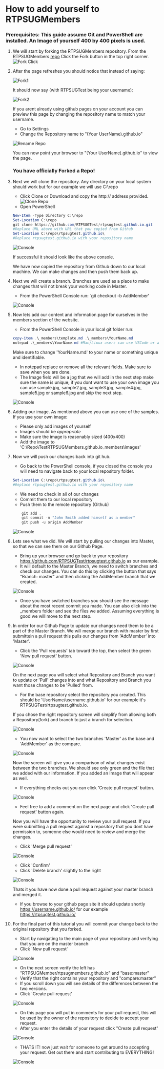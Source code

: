 # How to add yourself to RTPSUGMembers
### Prerequisites: This guide assume Git and PowerShell are installed. An Image of yourself 400 by 400 pixels is used.
1. We will start by forking the RTPSUGMembers repository. From the RTPSUGMembers [repo](https://github.com/RTPSUGMembers/rtpsugmembers.github.io) Click the Fork button in the top right corner.
![Fork Click](https://github.com/RTPSUGMembers/rtpsugmembers.github.io/blob/master/assets/images/readme/capture1.PNG)
2. After the page refreshes you should notice that instead of saying:

    ![Fork1](https://github.com/RTPSUGMembers/rtpsugmembers.github.io/blob/master/assets/images/readme/fork1.PNG)

    It should now say (with RTPSUGTest being your username):

    ![Fork2](https://github.com/RTPSUGMembers/rtpsugmembers.github.io/blob/master/assets/images/readme/fork2.PNG)

    If you arent already using github pages on your account you can preview this page by changing the repository name to match your username.
    - Go to Settings
    - Change the Repository name to "(Your UserName).github.io"
    
    ![Rename Repo](https://github.com/RTPSUGMembers/rtpsugmembers.github.io/blob/master/assets/images/readme/capture2.PNG)
    
    You can now point your browser to "(Your UserName).github.io" to view the page.

    ### You have officially Forked a Repo!

3. Next we will clone the repository. Any directory on your local system should work but for our example we will use C:\repo
    - Click Clone or Download and copy the http:// address provided.
    ![Clone Repo](https://github.com/RTPSUGMembers/rtpsugmembers.github.io/blob/master/assets/images/readme/capture3.PNG)
    - Open PowerShell

    ```powershell
    New-Item -Type Directory C:\repo
    Set-Location C:\repo
    git clone https://github.com/RTPSUGTest/rtpsugtest.github.io.git
    #Replace URL above with URL that you copied from Github
    Set-Location C:\repo\rtpsugtest.github.io\
    #Replace rtpsugtest.github.io with your repository name
    ```

    ![Console](https://github.com/RTPSUGMembers/rtpsugmembers.github.io/blob/master/assets/images/readme/console1.PNG)

    If successful it should look like the above console.
    
    We have now copied the repository from Github down to our local machine. We can make changes and then push them back up.

4. Next we will create a branch. Branches are used as a place to make changes that will not break your working code in Master.

    - From the PowerShell Console run:
    `git checkout -b AddMember'

    ![Console](https://github.com/RTPSUGMembers/rtpsugmembers.github.io/blob/master/assets/images/readme/console2.PNG)

5. Now lets add our content and information page for ourselves in the members section of the website.
    - From the PowerShell Console in your local git folder run:
    ```powershell
    copy-item .\_members\template.md .\_members\YourName.md
    notepad .\_members\YourName.md #Mac/Linux users can use VSCode or any other text editor.
    ```
    Make sure to change 'YourName.md' to your name or something unique and identifiable.

    - In notepad replace or remove all the relevant fields. Make sure to save when you are done.
    - The Image field will be a jpg that we will add in the next step make sure the name is unique, if you dont want to use your own image you can use sample.jpg, sample2.jpg, sample3.jpg, sample4.jpg, sample5.jpg or sample6.jpg and skip the next step.

    ![Console](https://github.com/RTPSUGMembers/rtpsugmembers.github.io/blob/master/assets/images/readme/notepad1.PNG)

6. Adding our image. As mentioned above you can use one of the samples. If you use your own image:
    - Please only add images of yourself
    - Images should be *appropriate*
    - Make sure the image is reasonably sized (400x400)
    - Add the image to 'C:\Repo\TestRTPSUGMembers.github.io\_members\images'

7. Now we will push our changes back into git hub.

    - Go back to the PowerShell console, if you closed the console you will need to navigate back to your local repository folder.

    ```powershell
    Set-Location C:\repo\rtpsugtest.github.io\
    #Replace rtpsugtest.github.io with your repository name
    ```
    - We need to check in all of our changes
    - Commit them to our local repository
    - Push them to the remote repository (Github)

    ```powershell
        git add .
        git commit -m "John Smith added himself as a member"
        git push -u origin AddMember
    ```
    ![Console](https://github.com/RTPSUGMembers/rtpsugmembers.github.io/blob/master/assets/images/readme/console3.PNG)

8. Lets see what we did. We will start by pulling our changes into Master, so that we can see them on our Github Page.
    
    - Bring up your browser and go back to your repository https://github.com/RTPSUGTest/rtpsugtest.github.io as our example.
    - It will default to the Master Branch, we need to switch branches and check our changes. You can do this by clicking the button that says "Branch: master" and then clicking the AddMember branch that we created.

    ![Console](https://github.com/RTPSUGMembers/rtpsugmembers.github.io/blob/master/assets/images/readme/branch1.PNG)

    - Once you have switched branches you should see the message about the most recent commit you made. You can also click into the _members folder and see the files we added. Assuming everything is good we will move to the next step.

9. In order for our Github Page to update our changes need them to be a part of the Master Branch. We will merge our branch with master by first submittein a pull request this pulls our changes from 'AddMember' into 'Master'.

    - Click the 'Pull requests' tab toward the top, then select the green 'New pull request' button.

    ![Console](https://github.com/RTPSUGMembers/rtpsugmembers.github.io/blob/master/assets/images/readme/pull1.PNG)

    On the next page you will select what Repository and Branch you want to update or 'Pull' changes into and what Repository and Branch you want those changes to be 'Pulled' from.

    - For the base repository select the repository you created. This should be 'UserName/username.github.io' for our example it's RTPSUGTest/rtpsugtest.github.io.

    If you chose the right repository screen will simplify from allowing both a Repository(fork) and branch to just a branch for selection.

    ![Console](https://github.com/RTPSUGMembers/rtpsugmembers.github.io/blob/master/assets/images/readme/pull2.PNG)

    - You now want to select the two branches 'Master' as the base and 'AddMember' as the compare.

    ![Console](https://github.com/RTPSUGMembers/rtpsugmembers.github.io/blob/master/assets/images/readme/pull3.PNG)

    Now the screen will give you a comparison of what changes exist between the two branches. We should see only green and the file that we added with our information. If you added an Image that will appear as well.

    - If everything checks out you can click 'Create pull request' button.

    ![Console](https://github.com/RTPSUGMembers/rtpsugmembers.github.io/blob/master/assets/images/readme/pull4.PNG)

    - Feel free to add a comment on the next page and click 'Create pull request' button again.

    Now you will have the opportunity to review your pull request.
    If you were submitting a pull request against a repository that you dont have permission to, someone else would need to review and merge the changes.

    - Click 'Merge pull request'

    ![Console](https://github.com/RTPSUGMembers/rtpsugmembers.github.io/blob/master/assets/images/readme/pull6.PNG)

    - Click 'Confirm'
    - Click 'Delete branch' slightly to the right

    ![Console](https://github.com/RTPSUGMembers/rtpsugmembers.github.io/blob/master/assets/images/readme/pull7.PNG)

    Thats it you have now done a pull request against your master branch and merged it.

    - If you browse to your github page site it should update shortly https://username.github.io/ for our example https://rtpsugtest.github.io/

10. For the final part of this tutorial you will commit your change back to the original repository that you forked.

    - Start by navigating to the main page of your repository and verifying that you are on the master branch
    - Click 'New pull request'
    
    ![Console](https://github.com/RTPSUGMembers/rtpsugmembers.github.io/blob/master/assets/images/readme/newpull1.PNG)
    
    - On the next screen verify the left has "RTPSUGMember/rtpsugmembers.github.io" and "base:master"
    - Verify that the right contains your repository and "compare:master"
    - If you scroll down you will see details of the differences between the two versions.
    - Click 'Create pull request'

    ![Console](https://github.com/RTPSUGMembers/rtpsugmembers.github.io/blob/master/assets/images/readme/newpull2.PNG)

    - On this page you will put in comments for your pull request, this will be used by the owner of the repository to decide to accept your request.
    - After you enter the details of your request click "Create pull request"

    ![Console](https://github.com/RTPSUGMembers/rtpsugmembers.github.io/blob/master/assets/images/readme/newpull3.PNG)

    - THATS IT! now just wait for someone to get around to accepting your request. Get out there and start contributing to EVERYTHING!

    ![Console](https://github.com/RTPSUGMembers/rtpsugmembers.github.io/blob/master/assets/images/readme/newpull4.PNG)



